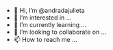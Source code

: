 - 👋 Hi, I’m @andradajulieta
- 👀 I’m interested in ...
- 🌱 I’m currently learning ...
- 💞️ I’m looking to collaborate on ...
- 📫 How to reach me ...

<!---
andradajulieta/andradajulieta is a ✨ special ✨ repository because its `README.md` (this file) appears on your GitHub profile.
You can click the Preview link to take a look at your changes.
--->
